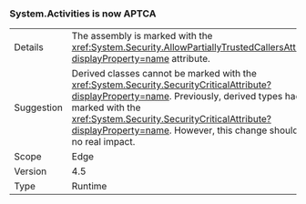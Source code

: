 ### System.Activities is now APTCA

|   |   |
|---|---|
|Details|The assembly is marked with the <xref:System.Security.AllowPartiallyTrustedCallersAttribute?displayProperty=name> attribute.|
|Suggestion|Derived classes cannot be marked with the <xref:System.Security.SecurityCriticalAttribute?displayProperty=name>. Previously, derived types had to be marked with the <xref:System.Security.SecurityCriticalAttribute?displayProperty=name>. However, this change should have no real impact.|
|Scope|Edge|
|Version|4.5|
|Type|Runtime|

